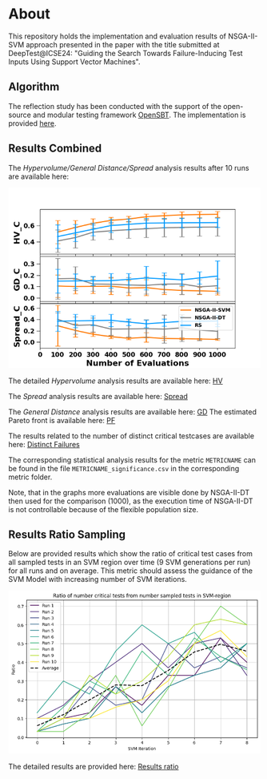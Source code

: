 # About

This repository holds the implementation and evaluation results of NSGA-II-SVM approach presented in the paper with the title submitted at DeepTest@ICSE24: "Guiding the Search Towards Failure-Inducing Test Inputs Using Support Vector Machines".

## Algorithm

The reflection study has been conducted with the support of the open-source and modular testing framework [OpenSBT](https://git.fortiss.org/opensbt/opensbt-core). The implementation is provided [here](algorithm/kernel_svm.py).

## Results Combined

The *Hypervolume/General Distance/Spread* analysis results after 10 runs are available here: 

<img src="results/subplots_combined_gd.png" alt="results_10_runs" width="600"/>

The detailed *Hypervolume* analysis results are available here: [HV](/results/hv/)

The *Spread* analysis results are available here: [Spread](/results/sp/) 

The *General Distance* analysis results are available here: [GD](/results/gd/) 
The estimated Pareto front is available here: [PF](/results/estimated_pf.csv)

The results related to the number of distinct critical testcases are available here: [Distinct Failures](/results/n_crit/) 

The corresponding statistical analysis results for the metric `METRICNAME` can be found in the file `METRICNAME_significance.csv` in the corresponding metric folder.

Note, that in the graphs more evaluations are visible done by NSGA-II-DT then used for the comparison (1000), as the execution time of NSGA-II-DT is not controllable because of the flexible population size.

## Results Ratio Sampling

Below are provided results which show the ratio of critical test cases from all sampled tests in an SVM region over time (9 SVM generations per run) for all runs and on average. This metric should assess the guidance of the SVM Model with increasing number of SVM iterations. 

<center>
<img src="results/ratio/svm_ratio.png" alt="Ratio_SVM" width="600"/>
</center>

The detailed results are provided here: [Results ratio](results/ratio/svm_ratio.txt)
